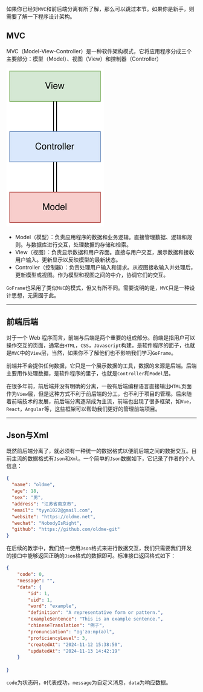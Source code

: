 如果你已经对`MVC`和前后端分离有所了解，那么可以跳过本节。如果你是新手，则需要了解一下程序设计架构。

## MVC
MVC（Model-View-Controller）是一种软件架构模式，它将应用程序分成三个主要部分：模型（Model）、视图（View）和控制器（Controller）

![mvc](../assets/mvc.svg)

- Model（模型）：负责应用程序的数据和业务逻辑。直接管理数据、逻辑和规则。与数据库进行交互，处理数据的存储和检索。
- View（视图）：负责显示数据和用户界面。直接与用户交互，展示数据和接收用户输入。更新显示以反映模型的最新状态。
- Controller（控制器）：负责处理用户输入和请求。从视图接收输入并处理后，更新模型或视图。作为模型和视图之间的中介，协调它们的交互。

`GoFrame`也采用了类似`MVC`的模式，但又有所不同。需要说明的是，`MVC`只是一种设计思想，无需囿于此。

---

## 前端后端
对于一个 Web 程序而言，前端与后端是两个重要的组成部分。前端是指用户可以操作交互的页面，通常由`HTML`，`CSS`，`Javascript`构建，是软件程序的面子，也就是`MVC`中的`View`层，当然，如果你不了解他们也不影响我们学习`GoFrame`。

前端并不会提供任何数据，它只是一个展示数据的工具，数据的来源是后端。后端主要用作处理数据，是软件程序的里子，也就是`Controller`和`Model`层。

在很多年前，前后端并没有明确的分离，一般有后端编程语言直接输出`HTML`页面作为`View`层，但是这种方式不利于前后端的分工，也不利于项目的管理。后来随着前端技术的发展，前后端分离逐渐成为主流，前端也出现了很多框架，如`Vue`，`React`，`Angular`等，这些框架可以帮助我们更好的管理前端项目。

---

## Json与Xml
既然前后端分离了，就必须有一种统一的数据格式以便前后端之间的数据交互。目前主流的数据格式有`Json`和`Xml`。一个简单的`Json`数据如下，它记录了作者的个人信息：
```json
{
  "name": "oldme",
  "age": 18,
  "sex": "男",
  "address": "江苏省南京市", 
  "email": "tyyn1022@gmail.com",
  "website": "https://oldme.net",
  "wechat": "NobodyIsRight",
  "github": "https://github.com/oldme-git"
}
```
在后续的教学中，我们统一使用`Json`格式来进行数据交互，我们只需要我们开发的接口中能够返回正确的`Json`格式的数据即可。标准接口返回格式如下：
```json
{
    "code": 0,
    "message": "",
    "data": {
        "id": 1,
        "uid": 1,
        "word": "example",
        "definition": "A representative form or pattern.",
        "exampleSentence": "This is an example sentence.",
        "chineseTranslation": "例子",
        "pronunciation": "ɪɡˈzɑːmp(ə)l",
        "proficiencyLevel": 3,
        "createdAt": "2024-11-12 15:38:50",
        "updatedAt": "2024-11-13 14:42:19"
    }

}
```
`code`为状态码，`0`代表成功，`message`为自定义消息，`data`为响应数据。